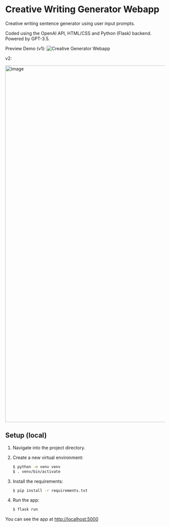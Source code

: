 # Creative Writing Generator Webapp
Creative writing sentence generator using user input prompts.

Coded using the OpenAI API, HTML/CSS and Python (Flask) backend.
Powered by GPT-3.5.

Preview Demo (v1):
![Creative Generator Webapp](https://j.gifs.com/BrArEJ.gif)

v2:

<img width="1124" alt="image" src="https://github.com/lulu-wang/Creative-Writing-AI-Webapp/assets/16969709/9f87c3f6-d0ab-403c-916e-e5d6b48f3f3e">


## Setup (local)

1. Navigate into the project directory.

2. Create a new virtual environment:

   ```bash
   $ python -m venv venv
   $ . venv/bin/activate
   ```

3. Install the requirements:

   ```bash
   $ pip install -r requirements.txt
   ```

4. Run the app:

   ```bash
   $ flask run
   ```

You can see the app at [http://localhost:5000](http://localhost:5000)
